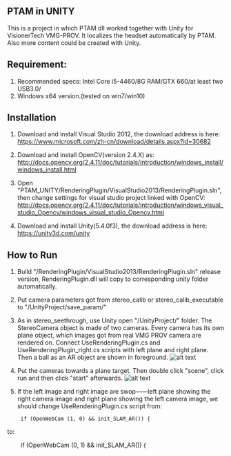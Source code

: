 ## PTAM in UNITY

This is a project in which PTAM dll worked together with Unity for VisionerTech VMG-PROV. It localizes the headset automatically by PTAM. Also more content could be created with Unity.

## Requirement:

1.  Recommended specs: Intel Core i5-4460/8G RAM/GTX 660/at least two USB3.0/
2.  Windows x64 version.(tested on win7/win10)

## Installation

1.  Download and install  Visual Studio 2012, the download address is here: https://www.microsoft.com/zh-cn/download/details.aspx?id=30682

2.  Download and install OpenCV(version 2.4.X) as:
http://docs.opencv.org/2.4.11/doc/tutorials/introduction/windows_install/windows_install.html

3.  Open "PTAM_UNITY/RenderingPlugin/VisualStudio2013/RenderingPlugin.sln", then change settings for visual studio project linked with OpenCV:
http://docs.opencv.org/2.4.11/doc/tutorials/introduction/windows_visual_studio_Opencv/windows_visual_studio_Opencv.html

4.  Download and install Unity(5.4.0f3), the download address is here: https://unity3d.com/unity
## How to Run

1.  Build "/RenderingPlugin/VisualStudio2013/RenderingPlugin.sln" release version, RenderingPlugin.dll will copy to corresponding unity folder automatically.
2.  Put camera parameters got from stereo_calib or stereo_calib_executable to "/UnityProject/save_param/"
3.  As in stereo_seethrough, use Unity open "/UnityProject/" folder. The StereoCamera object is made of two cameras. Every camera has its own plane object, which images got from real VMG PROV camera are rendered on. Connect UseRenderingPlugin.cs and UseRenderingPlugin_right.cs scripts with left plane and right plane. Then a ball as an AR object are shown in foreground.
![alt text](https://github.com/VisionerTech/PTAM_UNITY/blob/master/readme_image/unity.png "unity")
4. Put the cameras towards a plane target. Then double click "scene", click run and then click "start" afterwards.
![alt text](https://github.com/VisionerTech/PTAM_UNITY/blob/master/readme_image/plane.png "plane")
5.  If the left image and right image are swop——left plane showing the right camera image and right plane showing the left camera image, we should change UseRenderingPlugin.cs script from:

         if (OpenWebCam (1, 0) && init_SLAM_AR()) {     
to:

         if (OpenWebCam (0, 1) && init_SLAM_AR()) {
